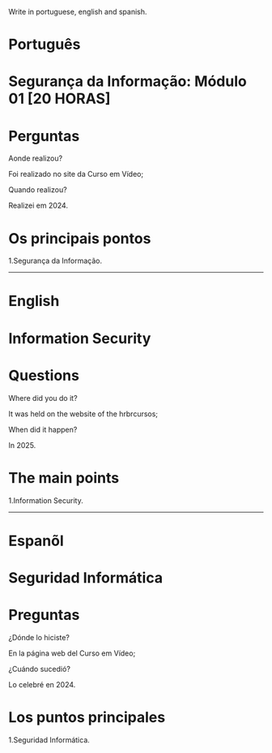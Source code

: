 Write in portuguese, english and spanish.

#  Português

# Segurança da Informação: Módulo 01 [20 HORAS]




# Perguntas

Aonde realizou?

Foi realizado no site da  Curso em Vídeo;

Quando realizou?

Realizei em 2024.

# Os principais pontos

1.Segurança da Informação.

--------------------------------------------------------------------------------------------------------------------------------

# English

# Information Security


# Questions

Where did you do it?

It was held on the website of the hrbrcursos; 

When did it happen?

In 2025.

# The main points

1.Information Security.


--------------------------------------------------------------------------------------------------------------------------------

# Espanõl

# Seguridad Informática 

# Preguntas

¿Dónde lo hiciste?

En la página web del  Curso em Vídeo;

¿Cuándo sucedió?

Lo celebré en 2024.

# Los puntos principales

1.Seguridad Informática.
